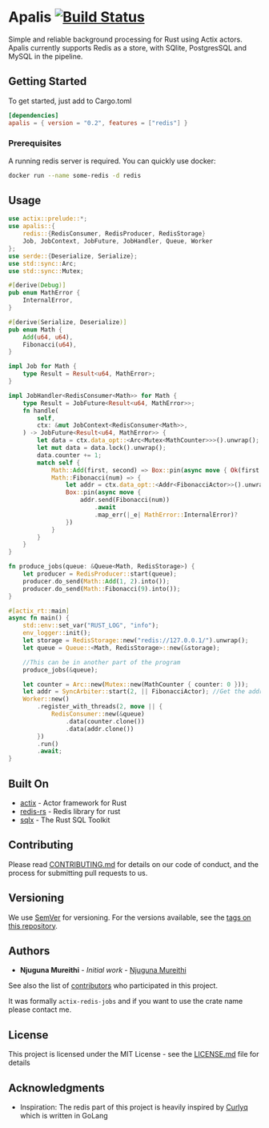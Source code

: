 # Apalis [![Build Status](https://travis-ci.org/geofmureithi/apalis.svg?branch=master)](https://travis-ci.org/geofmureithi/apalis)

Simple and reliable background processing for Rust using Actix actors. Apalis currently supports Redis as a store, with SQlite, PostgresSQL and MySQL in the pipeline.

## Getting Started

To get started, just add to Cargo.toml

```toml
[dependencies]
apalis = { version = "0.2", features = ["redis"] }
```

### Prerequisites

A running redis server is required.
You can quickly use docker:

```bash
docker run --name some-redis -d redis
```

## Usage

```rust
use actix::prelude::*;
use apalis::{
    redis::{RedisConsumer, RedisProducer, RedisStorage}
    Job, JobContext, JobFuture, JobHandler, Queue, Worker
};
use serde::{Deserialize, Serialize};
use std::sync::Arc;
use std::sync::Mutex;

#[derive(Debug)]
pub enum MathError {
    InternalError,
}

#[derive(Serialize, Deserialize)]
pub enum Math {
    Add(u64, u64),
    Fibonacci(u64),
}

impl Job for Math {
    type Result = Result<u64, MathError>;
}

impl JobHandler<RedisConsumer<Math>> for Math {
    type Result = JobFuture<Result<u64, MathError>>;
    fn handle(
        self,
        ctx: &mut JobContext<RedisConsumer<Math>>,
    ) -> JobFuture<Result<u64, MathError>> {
        let data = ctx.data_opt::<Arc<Mutex<MathCounter>>>().unwrap();
        let mut data = data.lock().unwrap();
        data.counter += 1;
        match self {
            Math::Add(first, second) => Box::pin(async move { Ok(first + second) }),
            Math::Fibonacci(num) => {
                let addr = ctx.data_opt::<Addr<FibonacciActor>>().unwrap().clone();
                Box::pin(async move {
                    addr.send(Fibonacci(num))
                        .await
                        .map_err(|_e| MathError::InternalError)?
                })
            }
        }
    }
}

fn produce_jobs(queue: &Queue<Math, RedisStorage>) {
    let producer = RedisProducer::start(queue);
    producer.do_send(Math::Add(1, 2).into());
    producer.do_send(Math::Fibonacci(9).into());
}

#[actix_rt::main]
async fn main() {
    std::env::set_var("RUST_LOG", "info");
    env_logger::init();
    let storage = RedisStorage::new("redis://127.0.0.1/").unwrap();
    let queue = Queue::<Math, RedisStorage>::new(&storage);

    //This can be in another part of the program
    produce_jobs(&queue);

    let counter = Arc::new(Mutex::new(MathCounter { counter: 0 }));
    let addr = SyncArbiter::start(2, || FibonacciActor); //Get the address of another actor
    Worker::new()
        .register_with_threads(2, move || {
            RedisConsumer::new(&queue)
                .data(counter.clone())
                .data(addr.clone())
        })
        .run()
        .await;
}
```

## Built On

- [actix](https://actix.rs) - Actor framework for Rust
- [redis-rs](https://github.com/mitsuhiko/redis-rs) - Redis library for rust
- [sqlx](https://github.com/launchbadge/sqlx) - The Rust SQL Toolkit

## Contributing

Please read [CONTRIBUTING.md](CONTRIBUTING.md) for details on our code of conduct, and the process for submitting pull requests to us.

## Versioning

We use [SemVer](http://semver.org/) for versioning. For the versions available, see the [tags on this repository](https://github.com/geofmureithi/apalis/tags).

## Authors

- **Njuguna Mureithi** - _Initial work_ - [Njuguna Mureithi](https://github.com/geofmureithi)

See also the list of [contributors](https://github.com/geofmureithi/apalis/contributors) who participated in this project.

It was formally `actix-redis-jobs` and if you want to use the crate name please contact me.

## License

This project is licensed under the MIT License - see the [LICENSE.md](LICENSE.md) file for details

## Acknowledgments

- Inspiration: The redis part of this project is heavily inspired by [Curlyq](https://github.com/mcmathja/curlyq) which is written in GoLang
